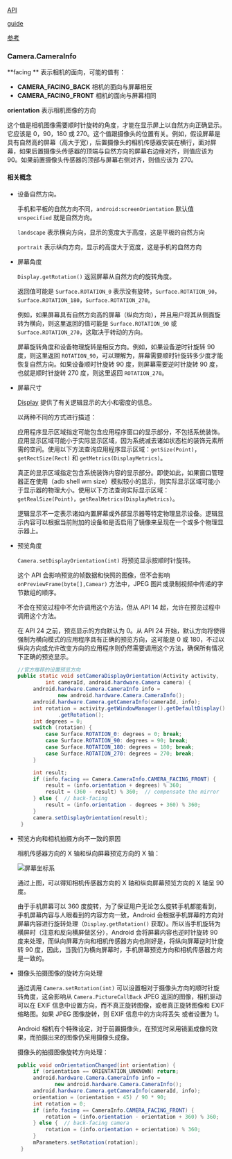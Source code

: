[API](https://developer.android.com/reference/android/hardware/Camera.html)

[guide](https://developer.android.com/guide/topics/media/camera.html)

[参考](https://juejin.im/entry/58ca5fb62f301e007e3853ba)



### Camera.CameraInfo

**facing ** 表示相机的面向，可能的值有：

* **CAMERA_FACING_BACK** 相机的面向与屏幕相反
* **CAMERA_FACING_FRONT** 相机的面向与屏幕相同

**orientation** 表示相机图像的方向

这个值是相机图像需要顺时针旋转的角度，才能在显示屏上以自然方向正确显示。它应该是 0，90，180 或 270。这个值跟摄像头的位置有关。例如，假设屏幕是具有自然高的屏幕（高大于宽），后置摄像头的相机传感器安装在横行，面对屏幕，如果后置摄像头传感器的顶端与自然方向的屏幕右边缘对齐，则值应该为 90。如果前置摄像头传感器的顶部与屏幕右侧对齐，则值应该为 270。

#### 相关概念

* 设备自然方向。

  手机和平板的自然方向不同，`android:screenOrientation` 默认值 `unspecified` 就是自然方向。

  `landscape` 表示横向方向，显示的宽度大于高度，这是平板的自然方向

  `portrait` 表示纵向方向，显示的高度大于宽度，这是手机的自然方向

* 屏幕角度

  `Display.getRotation()` 返回屏幕从自然方向的旋转角度。

  返回值可能是 `Surface.ROTATION_0` 表示没有旋转，`Surface.ROTATION_90`，`Surface.ROTATION_180`，`Surface.ROTATION_270`。

  例如，如果屏幕具有自然方向高的屏幕（纵向方向），并且用户将其从侧面旋转为横向，则这里返回的值可能是 `Surface.ROTATION_90` 或 `Surface.ROTATION_270`，这取决于转动的方向。

  屏幕旋转角度和设备物理旋转是相反方向。例如，如果设备逆时针旋转 90 度，则这里返回 `ROTATION_90`，可以理解为，屏幕需要顺时针旋转多少度才能恢复自然方向。如果设备顺时针旋转 90 度，则屏幕需要逆时针旋转 90 度，也就是顺时针旋转 270 度，则这里返回 `ROTATION_270`。

* 屏幕尺寸

  [Display](https://developer.android.com/reference/android/view/Display.html) 提供了有关逻辑显示的大小和密度的信息。

  以两种不同的方式进行描述：

  应用程序显示区域指定可能包含应用程序窗口的显示部分，不包括系统装饰。应用显示区域可能小于实际显示区域，因为系统减去诸如状态栏的装饰元素所需的空间。使用以下方法查询应用程序显示区域：`getSize(Point)`，`getRectSize(Rect)` 和 `getMetrics(DisplayMetrics)`。

  真正的显示区域指定包含系统装饰内容的显示部分。即使如此，如果窗口管理器正在使用（adb shell wm size）模拟较小的显示，则实际显示区域可能小于显示器的物理大小。使用以下方法查询实际显示区域：`getRealSize(Point)`，`getRealMetrics(DisplayMetrics)`。

  逻辑显示不一定表示诸如内置屏幕或外部显示器等特定物理显示设备。逻辑显示内容可以根据当前附加的设备和是否启用了镜像来呈现在一个或多个物理显示器上。

* 预览角度

  `Camera.setDisplayOrientation(int)` 将预览显示按顺时针旋转。

  这个 API 会影响预览的帧数据和快照的图像，但不会影响 `onPreviewFrame(byte[],Camear)` 方法中，JPEG 图片或录制视频中传递的字节数组的顺序。

  不会在预览过程中不允许调用这个方法，但从 API 14 起，允许在预览过程中调用这个方法。

  在 API 24 之前，预览显示的方向默认为 0。从 API 24 开始，默认方向将使得强制为横向模式的应用程序具有正确的预览方向，这可能是 0 或 180，不过以纵向方向或允许改变方向的应用程序则仍然需要调用这个方法，确保所有情况下正确的预览显示。

  ``` java
  //官方推荐的设置预览方向 
  public static void setCameraDisplayOrientation(Activity activity,
           int cameraId, android.hardware.Camera camera) {
       android.hardware.Camera.CameraInfo info =
               new android.hardware.Camera.CameraInfo();
       android.hardware.Camera.getCameraInfo(cameraId, info);
       int rotation = activity.getWindowManager().getDefaultDisplay()
               .getRotation();
       int degrees = 0;
       switch (rotation) {
           case Surface.ROTATION_0: degrees = 0; break;
           case Surface.ROTATION_90: degrees = 90; break;
           case Surface.ROTATION_180: degrees = 180; break;
           case Surface.ROTATION_270: degrees = 270; break;
       }

       int result;
       if (info.facing == Camera.CameraInfo.CAMERA_FACING_FRONT) {
           result = (info.orientation + degrees) % 360;
           result = (360 - result) % 360;  // compensate the mirror
       } else {  // back-facing
           result = (info.orientation - degrees + 360) % 360;
       }
       camera.setDisplayOrientation(result);
   }
  ```

* 预览方向和相机拍摄方向不一致的原因

  相机传感器方向的 X 轴和纵向屏幕预览方向的 X 轴：

  ![屏幕坐标系](https://mc.qcloudimg.com/static/img/4227cea040746fa0d7164881ab0fda17/image.jpg)

  通过上图，可以得知相机传感器方向的 X 轴和纵向屏幕预览方向的 X 轴呈 90 度。

  由于手机屏幕可以 360 度旋转，为了保证用户无论怎么旋转手机都能看到，手机屏幕内容与人眼看到的内容方向一致，Android 会根据手机屏幕的方向对屏幕内容进行旋转处理（`Display.getRotation()` 获取）。所以当手机旋转为横屏时（注意和反向横屏做区分），Android 会将屏幕内容也逆时针旋转 90 度来处理，而纵向屏幕方向和相机传感器方向也刚好是，将纵向屏幕逆时针旋转 90 度，因此，当我们为横向屏幕时，手机屏幕预览方向和相机传感器方向是一致的。

* 摄像头拍摄图像的旋转方向处理

  通过调用 `Camera.setRotation(int)` 可以设置相对于摄像头方向的顺时针旋转角度，这会影响从 `Camera.PictureCallBack` JPEG 返回的图像，相机驱动可以在 EXIF 信息中设置方向，而不真正旋转图像，或者真正旋转图像和 EXIF 缩略图。如果 JPEG 图像旋转，则 EXIF 信息中的方向将丢失 或者设置为 1。

  Android 相机有个特殊设定，对于前置摄像头，在预览时采用镜面成像的效果，而拍摄出来的图像仍采用摄像头成像。

  摄像头的拍摄图像旋转方向处理：

  ``` java
  public void onOrientationChanged(int orientation) {
       if (orientation == ORIENTATION_UNKNOWN) return;
       android.hardware.Camera.CameraInfo info =
              new android.hardware.Camera.CameraInfo();
       android.hardware.Camera.getCameraInfo(cameraId, info);
       orientation = (orientation + 45) / 90 * 90;
       int rotation = 0;
       if (info.facing == CameraInfo.CAMERA_FACING_FRONT) {
           rotation = (info.orientation - orientation + 360) % 360;
       } else {  // back-facing camera
           rotation = (info.orientation + orientation) % 360;
       }
       mParameters.setRotation(rotation);
   }
  ```

  ​

  ​

  ​

